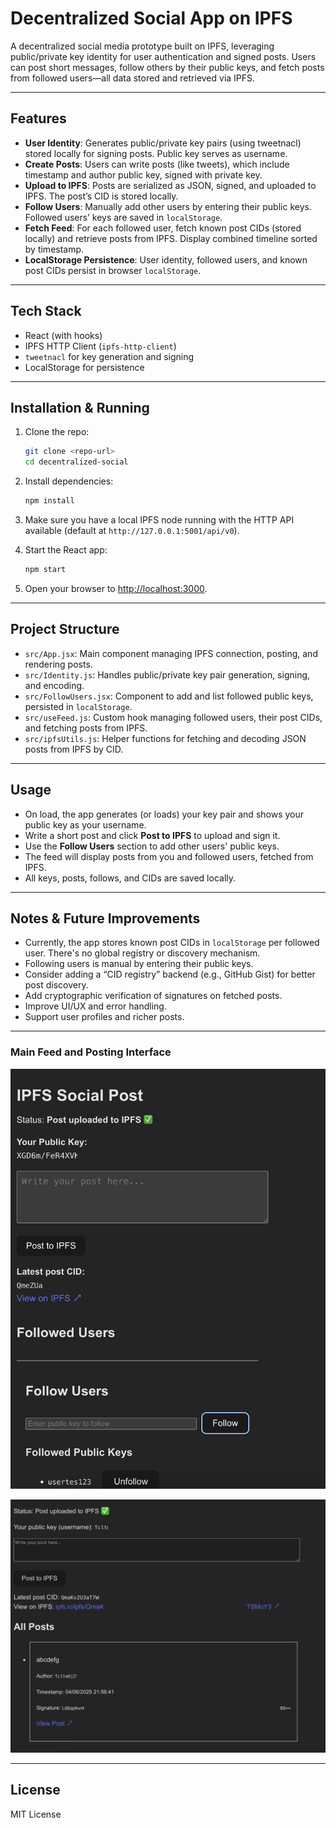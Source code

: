 # Decentralized Social App on IPFS

A decentralized social media prototype built on IPFS, leveraging public/private key identity for user authentication and signed posts. Users can post short messages, follow others by their public keys, and fetch posts from followed users—all data stored and retrieved via IPFS.

---

## Features

* **User Identity**: Generates public/private key pairs (using tweetnacl) stored locally for signing posts. Public key serves as username.
* **Create Posts**: Users can write posts (like tweets), which include timestamp and author public key, signed with private key.
* **Upload to IPFS**: Posts are serialized as JSON, signed, and uploaded to IPFS. The post’s CID is stored locally.
* **Follow Users**: Manually add other users by entering their public keys. Followed users’ keys are saved in `localStorage`.
* **Fetch Feed**: For each followed user, fetch known post CIDs (stored locally) and retrieve posts from IPFS. Display combined timeline sorted by timestamp.
* **LocalStorage Persistence**: User identity, followed users, and known post CIDs persist in browser `localStorage`.

---

## Tech Stack

* React (with hooks)
* IPFS HTTP Client (`ipfs-http-client`)
* `tweetnacl` for key generation and signing
* LocalStorage for persistence

---

## Installation & Running

1. Clone the repo:

   ```bash
   git clone <repo-url>
   cd decentralized-social
   ```

2. Install dependencies:

   ```bash
   npm install
   ```

3. Make sure you have a local IPFS node running with the HTTP API available (default at `http://127.0.0.1:5001/api/v0`).

4. Start the React app:

   ```bash
   npm start
   ```

5. Open your browser to [http://localhost:3000](http://localhost:3000).

---

## Project Structure

* `src/App.jsx`: Main component managing IPFS connection, posting, and rendering posts.
* `src/Identity.js`: Handles public/private key pair generation, signing, and encoding.
* `src/FollowUsers.jsx`: Component to add and list followed public keys, persisted in `localStorage`.
* `src/useFeed.js`: Custom hook managing followed users, their post CIDs, and fetching posts from IPFS.
* `src/ipfsUtils.js`: Helper functions for fetching and decoding JSON posts from IPFS by CID.

---

## Usage

* On load, the app generates (or loads) your key pair and shows your public key as your username.
* Write a short post and click **Post to IPFS** to upload and sign it.
* Use the **Follow Users** section to add other users' public keys.
* The feed will display posts from you and followed users, fetched from IPFS.
* All keys, posts, follows, and CIDs are saved locally.

---

## Notes & Future Improvements

* Currently, the app stores known post CIDs in `localStorage` per followed user. There's no global registry or discovery mechanism.
* Following users is manual by entering their public keys.
* Consider adding a “CID registry” backend (e.g., GitHub Gist) for better post discovery.
* Add cryptographic verification of signatures on fetched posts.
* Improve UI/UX and error handling.
* Support user profiles and richer posts.

---

### Main Feed and Posting Interface
![Posting to Feed](screenshots/m1.png)

![Main Feed](screenshots/m2.png)

---

## License

MIT License

